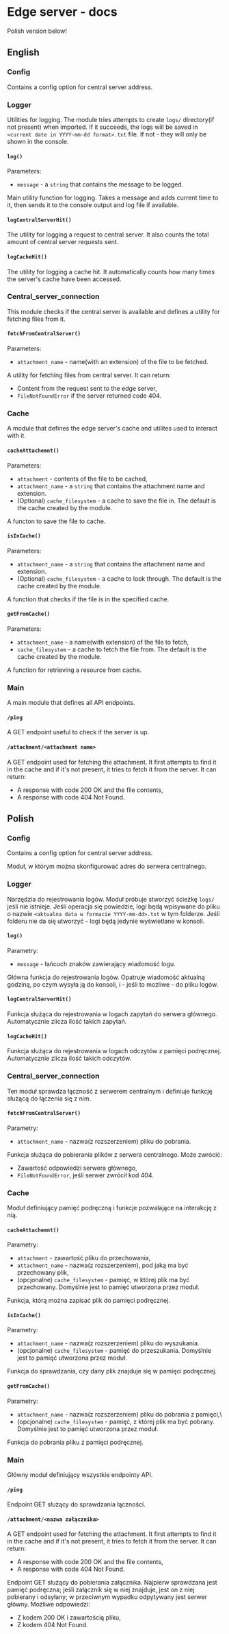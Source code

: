 # Edge server - docs

Polish version below!

## English

### Config

Contains a config option for central server address.

### Logger

Utilities for logging.
The module tries attempts to create `logs/` directory(if not present) when imported.
If it succeeds, the logs will be saved in `<current date in YYYY-mm-dd format>.txt` file. If not - they will only be shown in the console.

#### `log()`

Parameters:

- `message` - a `string` that contains the message to be logged.

Main utility function for logging. Takes a message and adds current time to it, then sends it to the console output and log file if available.

#### `logCentralServerHit()`

The utility for logging a request to central server. It also counts the total amount of central server requests sent. 

#### `logCacheHit()`

The utility for logging a cache hit. It automatically counts how many times the server's cache have been accessed.

### Central_server_connection

This module checks if the central server is available and defines a utility for fetching files from it.

#### `fetchFromCentralServer()`

Parameters:

- `attachment_name` - name(with an extension) of the file to be fetched.


A utility for fetching files from central server. It can return:

- Content from the request sent to the edge server,
- `FileNotFoundError` if the server returned code 404.

### Cache

A module that defines the edge server's cache and utilites used to interact with it.

#### `cacheAttachemnt()`

Parameters:

- `attachment` - contents of the file to be cached,
- `attachment_name` - a `string` that contains the attachment name and extension.
- (Optional) `cache_filesystem` - a cache to save the file in. The default is the cache created by the module.

A functon to save the file to cache.

#### `isInCache()`

Parameters:

- `attachment_name` - a `string` that contains the attachment name and extension.
- (Optional) `cache_filesystem` - a cache to look through. The default is the cache created by the module.

A function that checks if the file is in the specified cache.

#### `getFromCache()`

Parameters:

- `attachment_name` - a name(with extension) of the file to fetch,
- `cache_filesystem` - a cache to fetch the file from. The default is the cache created by the module.

A function for retrieving a resource from cache.

### Main

A main module that defines all API endpoints.

#### `/ping`

A GET endpoint useful to check if the server is up.

#### `/attachment/<attachment name>`

A GET endpoint used for fetching the attachment. It first attempts to find it in the cache and if it's not present, it tries to fetch it from the server. It can return:

- A response with code 200 OK and the file contents,
- A response with code 404 Not Found.


## Polish

### Config

Contains a config option for central server address.

Moduł, w którym można skonfigurować adres do serwera centralnego.

### Logger

Narzędzia do rejestrowania logów.
Moduł próbuje stworzyć ścieżkę `logs/` jeśli nie istnieje. Jeśli operacja się powiedzie, logi będą wpisywane do pliku o nazwie `<aktualna data w formacie YYYY-mm-dd>.txt` w tym folderze.
Jeśli folderu nie da się utworzyć - logi będą jedynie wyświetlane w konsoli.

#### `log()`

Parametry:

- `message` - łańcuch znaków zawierający wiadomość logu.

Główna funkcja do rejestrowania logów. Opatruje wiadomość aktualną godziną, po czym wysyła ją do konsoli, i - jeśli to możliwe - do pliku logów.

#### `logCentralServerHit()`

Funkcja służąca do rejestrowania w logach zapytań do serwera głównego. Automatycznie zlicza ilość takich zapytań.

#### `logCacheHit()`

Funkcja służąca do rejestrowania w logach odczytów z pamięci podręcznej. Automatycznie zlicza ilość takich odczytów.

### Central_server_connection

Ten moduł sprawdza łączność z serwerem centralnym i definiuje funkcję służącą do łączenia się z nim.

#### `fetchFromCentralServer()`

Parametry:

- `attachment_name` - nazwa(z rozszerzeniem) pliku do pobrania.

Funkcja służąca do pobierania plików z serwera centralnego. Może zwrócić:

- Zawartość odpowiedzi serwera głównego,
- `FileNotFoundError`, jeśli serwer zwrócił kod 404.

### Cache

Moduł definiujący pamięć podręczną i funkcje pozwalające na interakcję z nią.

#### `cacheAttachemnt()`

Parametry:

- `attachment` - zawartość pliku do przechowania,
- `attachment_name` - nazwa(z rozszerzeniem), pod jaką ma być przechowany plik,
- (opcjonalne) `cache_filesystem` - pamięć, w której plik ma być przechowany. Domyślnie jest to pamięć utworzona przez moduł.

Funkcja, którą można zapisać plik do pamięci podręcznej.

#### `isInCache()`

Parametry:

- `attachment_name` - nazwa(z rozszerzeniem) pliku do wyszukania.
- (opcjonalne) `cache_filesystem` - pamięć do przeszukania. Domyślnie jest to pamięć utworzona przez moduł.

Funkcja do sprawdzania, czy dany plik znajduje się w pamięci podręcznej.

#### `getFromCache()`

Parametry:

- `attachment_name` - nazwa(z rozszerzeniem) pliku do pobrania z pamięci,\
- (opcjonalne) `cache_filesystem` - pamięć, z której plik ma być pobrany. Domyślnie jest to pamięć utworzona przez moduł.

Funkcja do pobrania pliku z pamięci podręcznej.

### Main

Główny moduł definiujący wszystkie endpointy API.

#### `/ping`

Endpoint GET służący do sprawdzania łączności.

#### `/attachment/<nazwa załącznika>`

A GET endpoint used for fetching the attachment. It first attempts to find it in the cache and if it's not present, it tries to fetch it from the server. It can return:

- A response with code 200 OK and the file contents,
- A response with code 404 Not Found.

Endpoint GET służący do pobierania załącznika. Najpierw sprawdzana jest pamięć podręczna; jeśli załącznik się w niej znajduje, jest on z niej pobierany i odsyłany; w przeciwnym wypadku odpytywany jest serwer główny. Możliwe odpowiedzi:

- Z kodem 200 OK i zawartością pliku,
- Z kodem 404 Not Found.